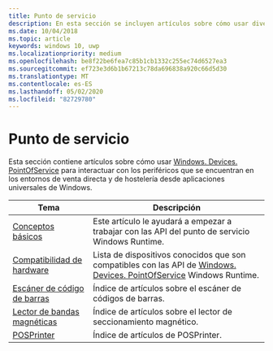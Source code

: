 ```yaml
---
title: Punto de servicio
description: En esta sección se incluyen artículos sobre cómo usar diversas características del espacio de nombres Punto de servicio.
ms.date: 10/04/2018
ms.topic: article
keywords: windows 10, uwp
ms.localizationpriority: medium
ms.openlocfilehash: be8f22be6fea7c85b1cb1332c255ec74d6527ea3
ms.sourcegitcommit: ef723e3d6b1b67213c78da696838a920c66d5d30
ms.translationtype: MT
ms.contentlocale: es-ES
ms.lasthandoff: 05/02/2020
ms.locfileid: "82729780"
---
```

# <a name="point-of-service"></a>Punto de servicio
Esta sección contiene artículos sobre cómo usar [Windows. Devices. PointOfService](https://docs.microsoft.com/uwp/api/windows.devices.pointofservice) para interactuar con los periféricos que se encuentran en los entornos de venta directa y de hostelería desde aplicaciones universales de Windows.

| Tema | Descripción |
|------|------------|
| [Conceptos básicos](pos-basics.md) | Este artículo le ayudará a empezar a trabajar con las API del punto de servicio Windows Runtime. |
| [Compatibilidad de hardware](pos-device-support.md) | Lista de dispositivos conocidos que son compatibles con las API de [Windows. Devices. PointOfService](https://docs.microsoft.com/uwp/api/Windows.Devices.PointOfService) Windows Runtime. |
| [Escáner de código de barras](pos-barcodescanner.md) | Índice de artículos sobre el escáner de códigos de barras. |
| [Lector de bandas magnéticas](pos-magnetic-stripe-reader.md) | Índice de artículos sobre el lector de seccionamiento magnético.
| [POSPrinter](pos-printer.md) | Índice de artículos de POSPrinter. |